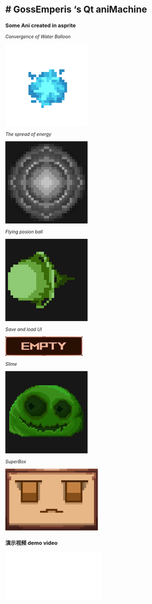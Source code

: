 # # GossEmperis ‘s Qt aniMachine

### **Some Ani created in asprite**

*Convergence of Water Balloon*

![image](https://github.com/Em-GOSS/SuperBox_QT/blob/master/image/SuperBox/WaterIDLE.gif#pic_center)

*The spread of energy*

![image](https://github.com/Em-GOSS/SuperBox_QT/blob/master/image/SuperBox/EnergyIDLE.gif)

*Flying posion ball*

![image](https://github.com/Em-GOSS/SuperBox_QT/blob/master/image/SuperBox/Flying%20posionBall-exporx8t.gif)

*Save and load UI*

![image](https://github.com/Em-GOSS/SuperBox_QT/blob/master/image/SuperBox/LoadUI_SLOT_Empty_Leave1.gif)

*Slime*

![image](https://github.com/Em-GOSS/SuperBox_QT/blob/master/image/SuperBox/Evil_Slime1t.gif)

*SuperBox*

![image](https://github.com/Em-GOSS/SuperBox_QT/blob/master/image/SuperBox/SuperBox_Idle.gif)





### 演示视频 demo video
<iframe src="//player.bilibili.com/player.html?isOutside=true&aid=114302954505823&bvid=BV1GmdpYvEQj&cid=29306127525&p=1" scrolling="no" border="0" frameborder="no" framespacing="0" allowfullscreen="true"></iframe>
